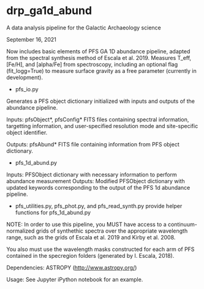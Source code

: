 # drp_ga1d_abund
A data analysis pipeline for the Galactic Archaeology science

September 16, 2021

Now includes basic elements of PFS GA 1D abundance pipeline, adapted from the spectral synthesis method of
Escala et al. 2019. Measures T_eff, [Fe/H], and [alpha/Fe] from spectroscopy, including an optional flag (fit_logg=True) to measure surface gravity as a free parameter (currently in development).

* pfs_io.py

Generates a PFS object dictionary initialized with inputs and outputs of the abundance pipeline.

Inputs: pfsObject*, pfsConfig* FITS files containing spectral information, targetting information, and user-specified resolution mode and site-specific object identifier.

Outputs: pfsAbund* FITS file containing information from PFS object dictionary.

* pfs_1d_abund.py

Inputs: PFSObject dictionary with necessary information to perform abundance measurement
Outputs: Modified PFSObject dictionary with updated keywords corresponding to the output
         of the PFS 1d abundance pipeline.
         
* pfs_utilities.py, pfs_phot.py, and pfs_read_synth.py provide helper functions for pfs_1d_abund.py
         
NOTE: In order to use this pipeline, you MUST have access to a continuum-normalized grids
of synthethic spectra over the appropriate wavelength range, such as the grids of
Escala et al. 2019 and Kirby et al. 2008.

You also must use the wavelength masks constructed for each arm of PFS contained in the specregion folders
(generated by I. Escala, 2018).

Dependencies: 
ASTROPY (http://www.astropy.org/)

Usage: 
See Jupyter iPython notebook for an example.


